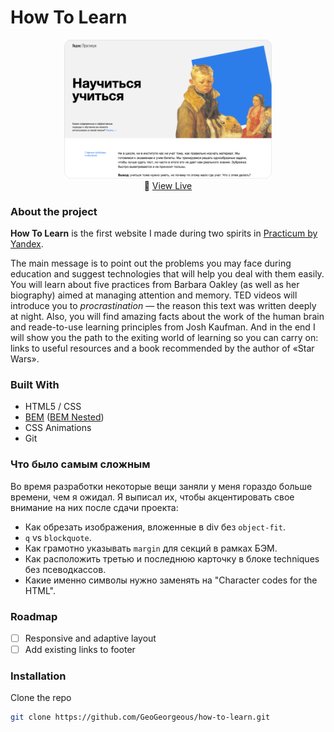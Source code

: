 # How To Learn

<p align="center" width="100%">
    <a href="https://geogeorgeous.github.io/how-to-learn/"><img width="66%" src="./README_COVER.png"></a><br>
       🚀 <a href="https://geogeorgeous.github.io/how-to-learn/">View Live</a>
</p>


### About the project
**How To Learn** is the first website I made during two spirits in [Practicum by Yandex](https://praktikum.yandex.ru/).

The main message is to point out the problems you may face during education and suggest technologies that will help you deal with them easily. You will learn about five practices from Barbara Oakley (as well as her biography) aimed at managing attention and memory.
TED videos will introduce you to *procrastination* — the reason this text was written deeply at night. Also, you will find amazing facts about the work of the human brain and reade-to-use learning principles from Josh Kaufman. And in the end I will show you the path to the exiting world of learning so you can carry on: links to useful resources and a book recommended by the author of «Star Wars».

### Built With

  - HTML5 / CSS
  - [BEM](https://en.bem.info/) ([BEM Nested](https://en.bem.info/methodology/filestructure/#nested))
  - CSS Animations
  - Git

### Что было самым сложным

Во время разработки некоторые вещи заняли у меня гораздо больше времени, чем я ожидал. Я выписал их, чтобы акцентировать свое внимание на них после сдачи проекта:
  - Как обрезать изображения, вложенные в div без `object-fit`.
  - `q` vs `blockquote`.
  - Как грамотно указывать `margin` для секций в рамках БЭМ.
  - Как расположить третью и последнюю карточку в блоке techniques без псеводкассов.
  - Какие именно символы нужно заменять на "Сharacter codes for the HTML".

### Roadmap
- [ ] Responsive and adaptive layout
- [ ] Add existing links to footer

### Installation

Clone the repo
   ```sh
   git clone https://github.com/GeoGeorgeous/how-to-learn.git
   ```

